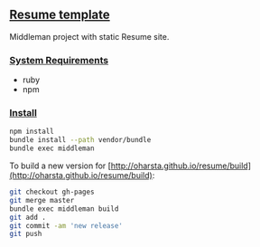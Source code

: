 ## [Resume template](#resume-template)

Middleman project with static Resume site.

### [System Requirements](#system-requirements)

- ruby
- npm

### [Install](#install)

```bash
npm install
bundle install --path vendor/bundle
bundle exec middleman
```

To build a new version for [http://oharsta.github.io/resume/build](http://oharsta.github.io/resume/build):

```bash
git checkout gh-pages
git merge master
bundle exec middleman build
git add .
git commit -am 'new release'
git push
```


